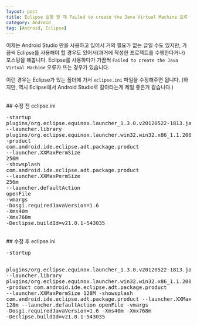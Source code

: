 ```yaml
---
layout: post
title: Eclipse 실행 할 때 Failed to create the Java Virtual Machine 오류 뜰 때
category: Android
tag: [Android, Eclipse]
---
```


이제는 Android Studio 만을 사용하고 있어서 거의 필요가 없는 글일 수도 있지만,
가끔씩 Eclipse를 사용해야 할 경우도 있어서(과거에 작성한 프로젝트를 수행한다거나)
포스팅을 해봅니다.
Eclipse를 사용하다가 가끔씩 `Failed to create the Java Virtual Machine` 오류가 뜨는 경우가 있습니다.

이런 경우는 Eclipse가 있는 폴더에 가서 `eclipse.ini` 파일을 수정해주면 됩니다.
(하지만, 역시 Eclipse에서 Android Studio로 갈아타는게 제일 좋은거 같습니다.)

<br>
## 수정 전 eclipse.ini
<pre class="prettyprint">-startup
plugins/org.eclipse.equinox.launcher_1.3.0.v20120522-1813.jar
--launcher.library
plugins/org.eclipse.equinox.launcher.win32.win32.x86_1.1.200.v20120522-1813
-product
com.android.ide.eclipse.adt.package.product
--launcher.XXMaxPermSize
256M
-showsplash
com.android.ide.eclipse.adt.package.product
--launcher.XXMaxPermSize
256m
--launcher.defaultAction
openFile
-vmargs
-Dosgi.requiredJavaVersion=1.6
-Xms40m
-Xmx768m
-Declipse.buildId=v21.0.1-543035
</pre>
<br>
## 수정 후 eclipse.ini
<pre class="prettyprint">-startup

plugins/org.eclipse.equinox.launcher_1.3.0.v20120522-1813.jar
--launcher.library
plugins/org.eclipse.equinox.launcher.win32.win32.x86_1.1.200.v20120522-1813
-product
com.android.ide.eclipse.adt.package.product
--launcher.XXMaxPermSize
128M
-showsplash
com.android.ide.eclipse.adt.package.product
--launcher.XXMaxPermSize
128m
--launcher.defaultAction
openFile
-vmargs
-Dosgi.requiredJavaVersion=1.6
-Xms40m
-Xmx768m
-Declipse.buildId=v21.0.1-543035
</pre>
